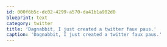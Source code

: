```yaml
---
id: 000f6b5c-dc02-4299-a570-da41b1a902d0
blueprint: text
category: twitter
title: 'Dagnabbit, I just created a twitter faux paus.'
caption: 'Dagnabbit, I just created a twitter faux paus.'
---
```


